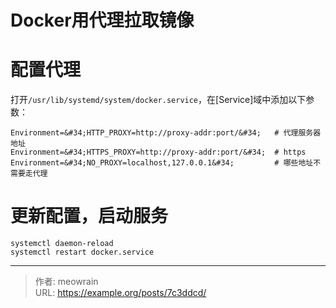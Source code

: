 # Docker用代理拉取镜像


# 配置代理

打开`/usr/lib/systemd/system/docker.service`，在[Service]域中添加以下参数：

```
Environment=&#34;HTTP_PROXY=http://proxy-addr:port/&#34;   # 代理服务器地址
Environment=&#34;HTTPS_PROXY=http://proxy-addr:port/&#34;  # https
Environment=&#34;NO_PROXY=localhost,127.0.0.1&#34;         # 哪些地址不需要走代理

```

# 更新配置，启动服务
```
systemctl daemon-reload
systemctl restart docker.service

```




---

> 作者: meowrain  
> URL: https://example.org/posts/7c3ddcd/  

